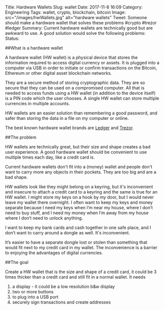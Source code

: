 Title: Hardware Wallets
Slug: wallet
Date: 2017-11-8 16:09
Category: Engineering
Tags: wallet, crypto, blockchain, bitcoin
Image: src="/images/hwWallets.jpg" alt="hardware wallets"
Tweet: Someone should make a hardware wallet that solves these problems #crypto #trezor #ledger
Summary: Current hardware wallets are technically good but are awkward to use. A good solution would solve the following problems:
Status:

##What is a hardware wallet

A hardware wallet (HW wallet) is a physical device that stores the information required to access digital currency or assets. It is plugged into a computer via USB in order to initiate or confirm transactions on the Bitcoin, Ethereum or other digital asset blockchain networks.

They are a secure method of storing cryptographic data. They are so secure that they can be used on a compromised computer. All that is needed to access funds using a HW wallet (in addition to the device itself) is a PIN code which the user chooses. A single HW wallet can store multiple currencies in multiple accounts.

HW wallets are an easier solution than remembering a good password, and safer than storing the data in a file on my computer or online.

The best known hardware wallet brands are [Ledger](https://www.ledgerwallet.com/) and [Trezor](https://trezor.io/).

##The problem

HW wallets are technically great, but their size and shape creates a bad user experience. A good hardware wallet should be convenient to use multiple times each day, like a credit card is.

Current hardware wallets don't fit into a (money) wallet and people don't want to carry more any objects in their pockets. They are too big and are a bad shape.

HW wallets look like they might belong on a keyring, but it's inconvenient and insecure to attach a credit card to a keyring and the same is true for an HW wallet. I might store my keys on a hook by my door, but I would never leave my wallet there overnight. I often want to keep my keys and money separate because I need my keys when I’m near my house, where I don’t need to buy stuff, and I need my money when I’m away from my house where I don’t need to unlock anything.

I want to keep my bank cards and cash together in one safe place, and I don’t want to carry around a dongle as well. It's inconvenient.

It’s easier to have a separate dongle lost or stolen than something that would fit next to my credit card in my wallet. The inconvenience is a barrier to enjoying the advantages of digital currencies.

##The goal

Create a HW wallet that is the size and shape of a credit card, it could be 3 times thicker than a credit card and still fit in a normal wallet. It needs

1. a display - it could be a low resolution b&w display
2. two or more buttons
3. to  plug into a USB port
4. securely sign transactions and create addresses